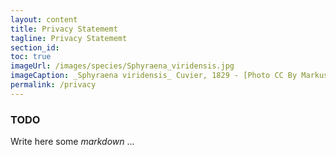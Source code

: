 ```yaml
---
layout: content
title: Privacy Statememt
tagline: Privacy Statememt
section_id: 
toc: true
imageUrl: /images/species/Sphyraena_viridensis.jpg    
imageCaption: _Sphyraena viridensis_ Cuvier, 1829 - [Photo CC By Markus Döring](https://www.inaturalist.org/observations/87857259)
permalink: /privacy
---
```


### TODO
Write here some *markdown* ...